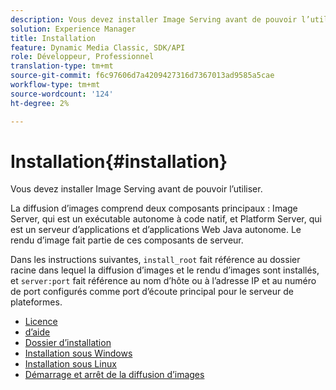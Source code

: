 ```yaml
---
description: Vous devez installer Image Serving avant de pouvoir l’utiliser.
solution: Experience Manager
title: Installation
feature: Dynamic Media Classic, SDK/API
role: Développeur, Professionnel
translation-type: tm+mt
source-git-commit: f6c97606d7a4209427316d7367013ad9585a5cae
workflow-type: tm+mt
source-wordcount: '124'
ht-degree: 2%

---
```



# Installation{#installation}

Vous devez installer Image Serving avant de pouvoir l’utiliser.

La diffusion d’images comprend deux composants principaux : Image Server, qui est un exécutable autonome à code natif, et Platform Server, qui est un serveur d’applications et d’applications Web Java autonome. Le rendu d’image fait partie de ces composants de serveur.

Dans les instructions suivantes, `install_root` fait référence au dossier racine dans lequel la diffusion d’images et le rendu d’images sont installés, et `server:port` fait référence au nom d’hôte ou à l’adresse IP et au numéro de port configurés comme port d’écoute principal pour le serveur de plateformes.

* [Licence](c-licensing.md)
* [d’aide](c-contents.md)
* [Dossier d’installation](c-install-folder.md)
* [Installation sous Windows](t-installing-on-windows/t-installing-on-windows.md)
* [Installation sous Linux](c-installing-linux/c-installing-linux.md)
* [Démarrage et arrêt de la diffusion d’images](t-starting-and-stopping/t-starting-and-stopping.md)
